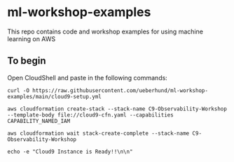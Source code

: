 # ml-workshop-examples

This repo contains code and workshop examples for using machine learning on AWS

## To begin
Open CloudShell and paste in the following commands:
```
curl -O https://raw.githubusercontent.com/ueberhund/ml-workshop-examples/main/cloud9-setup.yml

aws cloudformation create-stack --stack-name C9-Observability-Workshop --template-body file://cloud9-cfn.yaml --capabilities CAPABILITY_NAMED_IAM

aws cloudformation wait stack-create-complete --stack-name C9-Observability-Workshop

echo -e "Cloud9 Instance is Ready!!\n\n"
```